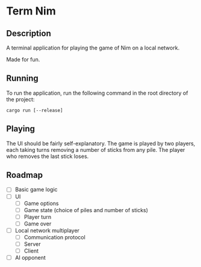 # Term Nim

## Description
A terminal application for playing the game of Nim on a local network.

Made for fun.

## Running
To run the application, run the following command in the root directory of the project:
```
cargo run [--release]
```

## Playing
The UI should be fairly self-explanatory. The game is played by two players, each taking turns removing a number of sticks from any pile. The player who removes the last stick loses.

## Roadmap
- [ ] Basic game logic
- [ ] UI
  - [ ] Game options
  - [ ] Game state (choice of piles and number of sticks)
  - [ ] Player turn
  - [ ] Game over
- [ ] Local network multiplayer
  - [ ] Communication protocol
  - [ ] Server
  - [ ] Client
- [ ] AI opponent